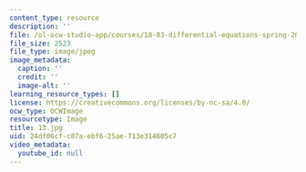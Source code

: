 ```yaml
---
content_type: resource
description: ''
file: /ol-ocw-studio-app/courses/18-03-differential-equations-spring-2010/24df06cfc87aebf625ae713e314605c7_13.jpg
file_size: 2523
file_type: image/jpeg
image_metadata:
  caption: ''
  credit: ''
  image-alt: ''
learning_resource_types: []
license: https://creativecommons.org/licenses/by-nc-sa/4.0/
ocw_type: OCWImage
resourcetype: Image
title: 13.jpg
uid: 24df06cf-c87a-ebf6-25ae-713e314605c7
video_metadata:
  youtube_id: null
---
```

